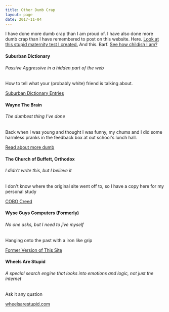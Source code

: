 ```yaml
---
title: Other Dumb Crap
layout: page
date: 2017-11-04 
---
```

<div class="row">
    <div class="col">
    <p>
        I have done more dumb crap than I am proud of.  I have also done more dumb crap than I have remembered to post on this website. Here.  <a href="{{ site.baseurl }}{% link maternitytest.md %}" class="card-link">Look at this stupid maternity test I created.</a> And this.  Barf. <a href="{{ site.baseurl }}{% link carousel.md %}" class="card-link">See how childish I am?</a></p>
    </div>
</div>
<div class="row">
    <div class="col">
        <div class="card">
            <div class="card-body">
                <h4 class="card-title">Suburban Dictionary</h4>
                <h6 class="card-subtitle mb-2 text-muted">Passive Aggressive in a hidden part of the web</h6>
                <p class="card-text">How to tell what your (probably white) friend is talking about.</p>
                <a href="{{ site.baseurl }}{% link _dictionary/index.md %}" class="card-link">Suburban Dictionary Entries</a>
            </div>
        </div>
    </div>
</div>
<div class="row">
    <div class="col">
        <div class="card">
            <div class="card-body">
                <h4 class="card-title">Wayne The Brain</h4>
                <h6 class="card-subtitle mb-2 text-muted">The dumbest thing I've done</h6>
                <p class="card-text">Back when I was young and thought I was funny, my chums and I did some harmless pranks in the feedback box at out school's lunch hall.</p>
                <a href="{{ site.baseurl }}{% link _wayne/wayne-the-brain.md %}" class="card-link">Read about more dumb</a>
            </div>
        </div>
    </div>
    <div class="col">
        <div class="card">
        <div class="card-body">
            <h4 class="card-title">The Church of Buffett, Orthodox</h4>
            <h6 class="card-subtitle mb-2 text-muted">I didn't write this, but I believe it</h6>
            <p class="card-text">I don't know where the original site went off to, so I have a copy here for my personal study</p>
            <a href="{{ site.baseurl }}{% link cobo.md %}" class="card-link">COBO Creed</a>
        </div>
        </div>
    </div>
    <div class="col">
        <div class="card">
        <div class="card-body">
            <h4 class="card-title">Wyse Guys Computers (Formerly)</h4>
            <h6 class="card-subtitle mb-2 text-muted">No one asks, but I need to jive myself</h6>
            <p class="card-text">Hanging onto the past with a iron like grip</p>
            <a href="{{ site.baseurl }}{% link _computer/wyse-guys-computers.md %}" class="card-link">Former Version of This Site</a>
        </div>
        </div>
    </div>
        <div class="col">
        <div class="card">
        <div class="card-body">
            <h4 class="card-title">Wheels Are Stupid</h4>
            <h6 class="card-subtitle mb-2 text-muted">A special search engine that looks into emotions and logic, not just the internet</h6>
            <p class="card-text">Ask it any qustion</p>
            <a href="https://wheelsarestupid.com/" class="card-link">wheelsarestupid.com</a>
        </div>
        </div>
    </div>
</div>